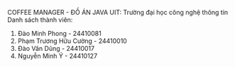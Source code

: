 COFFEE MANAGER - ĐỒ ÁN JAVA
UIT: Trường đại học công nghệ thông tin
Danh sách thành viên:
1. Đào Minh Phong - 24410081
2. Phạm Trương Hữu Cường - 24410010
3. Đào Văn Dũng - 24410017
4. Nguyễn Minh Ý - 24410127
